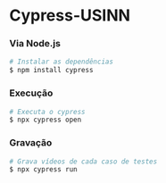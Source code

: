 # Cypress-USINN

### Via Node.js
```bash
# Instalar as dependências
$ npm install cypress
```
### Execução
```bash
# Executa o cypress
$ npx cypress open
```
### Gravação
```bash
# Grava vídeos de cada caso de testes
$ npx cypress run
```